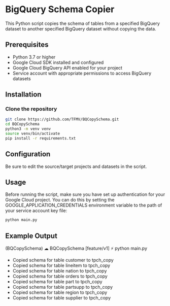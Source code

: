 # BigQuery Schema Copier

This Python script copies the schema of tables from a specified BigQuery dataset to another specified BigQuery dataset without copying the data.

## Prerequisites

- Python 3.7 or higher
- Google Cloud SDK installed and configured
- Google Cloud BigQuery API enabled for your project
- Service account with appropriate permissions to access BigQuery datasets

## Installation

### Clone the repository

```bash
git clone https://github.com/TFMV/BQCopySchema.git
cd BQCopySchema
python3 -m venv venv
source venv/bin/activate
pip install -r requirements.txt
```

## Configuration

Be sure to edit the source/target projects and datasets in the script.

## Usage

Before running the script, make sure you have set up authentication for your Google Cloud project. You can do this by setting the GOOGLE_APPLICATION_CREDENTIALS environment variable to the path of your service account key file:

```bash
python main.py
```

## Example Output

(BQCopySchema) ☁  BQCopySchema [feature/v1] ⚡  python main.py

- Copied schema for table customer to tpch_copy
- Copied schema for table lineitem to tpch_copy
- Copied schema for table nation to tpch_copy
- Copied schema for table orders to tpch_copy
- Copied schema for table part to tpch_copy
- Copied schema for table partsupp to tpch_copy
- Copied schema for table region to tpch_copy
- Copied schema for table supplier to tpch_copy
